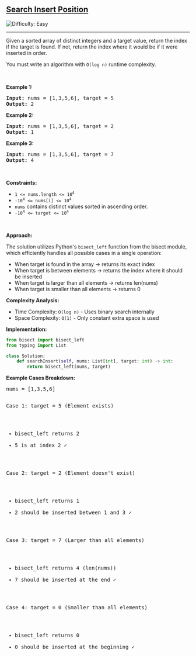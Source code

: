 <h2><a href="https://leetcode.com/problems/search-insert-position">Search Insert Position</a></h2>
<img src='https://img.shields.io/badge/Difficulty-Easy-green' alt='Difficulty: Easy' />
<hr>

<p>Given a sorted array of distinct integers and a target value, return the index if the target is found. If not, return the index where it would be if it were inserted in order.</p>

<p>You must write an algorithm with <code>O(log n)</code> runtime complexity.</p>

<p>&nbsp;</p>
<p><strong class="example">Example 1:</strong></p>
<pre>
<strong>Input:</strong> nums = [1,3,5,6], target = 5
<strong>Output:</strong> 2
</pre>

<p><strong class="example">Example 2:</strong></p>
<pre>
<strong>Input:</strong> nums = [1,3,5,6], target = 2
<strong>Output:</strong> 1
</pre>

<p><strong class="example">Example 3:</strong></p>
<pre>
<strong>Input:</strong> nums = [1,3,5,6], target = 7
<strong>Output:</strong> 4
</pre>

<p>&nbsp;</p>
<p><strong>Constraints:</strong></p>
<ul>
    <li><code>1 <= nums.length <= 10<sup>4</sup></code></li>
    <li><code>-10<sup>4</sup> <= nums[i] <= 10<sup>4</sup></code></li>
    <li><code>nums</code> contains distinct values sorted in ascending order.</li>
    <li><code>-10<sup>4</sup> <= target <= 10<sup>4</sup></code></li>
</ul>

<p>&nbsp;</p>
<p><strong>Approach:</strong></p>
<p>The solution utilizes Python's <code>bisect_left</code> function from the bisect module, which efficiently handles all possible cases in a single operation:</p>
<ul>
    <li>When target is found in the array → returns its exact index</li>
    <li>When target is between elements → returns the index where it should be inserted</li>
    <li>When target is larger than all elements → returns len(nums)</li>
    <li>When target is smaller than all elements → returns 0</li>
</ul>

<p><strong>Complexity Analysis:</strong></p>
<ul>
    <li>Time Complexity: <code>O(log n)</code> - Uses binary search internally</li>
    <li>Space Complexity: <code>O(1)</code> - Only constant extra space is used</li>
</ul>

<p><strong>Implementation:</strong></p>

```python
from bisect import bisect_left
from typing import List

class Solution:
    def searchInsert(self, nums: List[int], target: int) -> int:
        return bisect_left(nums, target)
```

<p><strong>Example Cases Breakdown:</strong></p>
<pre>
nums = [1,3,5,6]

Case 1: target = 5 (Element exists)
- bisect_left returns 2
- 5 is at index 2 ✓

Case 2: target = 2 (Element doesn't exist)
- bisect_left returns 1
- 2 should be inserted between 1 and 3 ✓

Case 3: target = 7 (Larger than all elements)
- bisect_left returns 4 (len(nums))
- 7 should be inserted at the end ✓

Case 4: target = 0 (Smaller than all elements)
- bisect_left returns 0
- 0 should be inserted at the beginning ✓
</pre>
